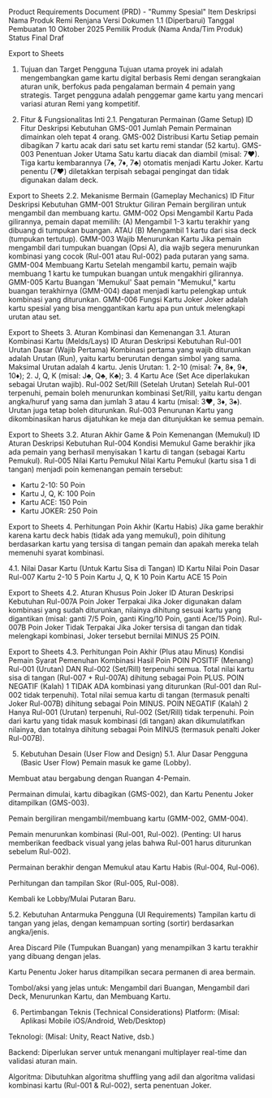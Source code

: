 Product Requirements Document (PRD) - "Rummy Spesial"
Item	Deskripsi
Nama Produk	Remi Renjana
Versi Dokumen	1.1 (Diperbarui)
Tanggal Pembuatan	10 Oktober 2025
Pemilik Produk	(Nama Anda/Tim Produk)
Status	Final Draf

Export to Sheets
1. Tujuan dan Target Pengguna
Tujuan utama proyek ini adalah mengembangkan game kartu digital berbasis Remi dengan serangkaian aturan unik, berfokus pada pengalaman bermain 4 pemain yang strategis. Target pengguna adalah penggemar game kartu yang mencari variasi aturan Remi yang kompetitif.

2. Fitur & Fungsionalitas Inti
2.1. Pengaturan Permainan (Game Setup)
ID	Fitur	Deskripsi Kebutuhan
GMS-001	Jumlah Pemain	Permainan dimainkan oleh tepat 4 orang.
GMS-002	Distribusi Kartu	Setiap pemain dibagikan 7 kartu acak dari satu set kartu remi standar (52 kartu).
GMS-003	Penentuan Joker Utama	Satu kartu diacak dan diambil (misal: 7♥). Tiga kartu kembarannya (7♠, 7♦, 7♣) otomatis menjadi Kartu Joker. Kartu penentu (7♥) diletakkan terpisah sebagai pengingat dan tidak digunakan dalam deck.

Export to Sheets
2.2. Mekanisme Bermain (Gameplay Mechanics)
ID	Fitur	Deskripsi Kebutuhan
GMM-001	Struktur Giliran	Pemain bergiliran untuk mengambil dan membuang kartu.
GMM-002	Opsi Mengambil Kartu	Pada gilirannya, pemain dapat memilih: (A) Mengambil 1-3 kartu terakhir yang dibuang di tumpukan buangan. ATAU (B) Mengambil 1 kartu dari sisa deck (tumpukan tertutup).
GMM-003	Wajib Menurunkan Kartu	Jika pemain mengambil dari tumpukan buangan (Opsi A), dia wajib segera menurunkan kombinasi yang cocok (Rul-001 atau Rul-002) pada putaran yang sama.
GMM-004	Membuang Kartu	Setelah mengambil kartu, pemain wajib membuang 1 kartu ke tumpukan buangan untuk mengakhiri gilirannya.
GMM-005	Kartu Buangan 'Memukul'	Saat pemain "Memukul," kartu buangan terakhirnya (GMM-004) dapat menjadi kartu pelengkap untuk kombinasi yang diturunkan.
GMM-006	Fungsi Kartu Joker	Joker adalah kartu spesial yang bisa menggantikan kartu apa pun untuk melengkapi urutan atau set.

Export to Sheets
3. Aturan Kombinasi dan Kemenangan
3.1. Aturan Kombinasi Kartu (Melds/Lays)
ID	Aturan	Deskripsi Kebutuhan
Rul-001	Urutan Dasar (Wajib Pertama)	Kombinasi pertama yang wajib diturunkan adalah Urutan (Run), yaitu kartu berurutan dengan simbol yang sama. Maksimal Urutan adalah 4 kartu.
Jenis Urutan: 1. 2-10 (misal: 7♦, 8♦, 9♦, 10♦); 2. J, Q, K (misal: J♣, Q♣, K♣); 3. 4 Kartu Ace (Set Ace diperlakukan sebagai Urutan wajib).
Rul-002	Set/Rill (Setelah Urutan)	Setelah Rul-001 terpenuhi, pemain boleh menurunkan kombinasi Set/Rill, yaitu kartu dengan angka/huruf yang sama dan jumlah 3 atau 4 kartu (misal: 3♥, 3♦, 3♠). Urutan juga tetap boleh diturunkan.
Rul-003	Penurunan	Kartu yang dikombinasikan harus dijatuhkan ke meja dan ditunjukkan ke semua pemain.

Export to Sheets
3.2. Aturan Akhir Game & Poin Kemenangan (Memukul)
ID	Aturan	Deskripsi Kebutuhan
Rul-004	Kondisi Memukul	Game berakhir jika ada pemain yang berhasil menyisakan 1 kartu di tangan (sebagai Kartu Pemukul).
Rul-005	Nilai Kartu Pemukul	Nilai Kartu Pemukul (kartu sisa 1 di tangan) menjadi poin kemenangan pemain tersebut:
- Kartu 2-10: 50 Poin
- Kartu J, Q, K: 100 Poin
- Kartu ACE: 150 Poin
- Kartu JOKER: 250 Poin

Export to Sheets
4. Perhitungan Poin Akhir (Kartu Habis)
Jika game berakhir karena kartu deck habis (tidak ada yang memukul), poin dihitung berdasarkan kartu yang tersisa di tangan pemain dan apakah mereka telah memenuhi syarat kombinasi.

4.1. Nilai Dasar Kartu (Untuk Kartu Sisa di Tangan)
ID	Kartu	Nilai Poin Dasar
Rul-007	Kartu 2-10	5 Poin
Kartu J, Q, K	10 Poin
Kartu ACE	15 Poin

Export to Sheets
4.2. Aturan Khusus Poin Joker
ID	Aturan	Deskripsi Kebutuhan
Rul-007A	Poin Joker Terpakai	Jika Joker digunakan dalam kombinasi yang sudah diturunkan, nilainya dihitung sesuai kartu yang digantikan (misal: ganti 7/5 Poin, ganti King/10 Poin, ganti Ace/15 Poin).
Rul-007B	Poin Joker Tidak Terpakai	Jika Joker tersisa di tangan dan tidak melengkapi kombinasi, Joker tersebut bernilai MINUS 25 POIN.

Export to Sheets
4.3. Perhitungan Poin Akhir (Plus atau Minus)
Kondisi Pemain	Syarat Pemenuhan Kombinasi	Hasil Poin
POIN POSITIF (Menang)	Rul-001 (Urutan) DAN Rul-002 (Set/Rill) terpenuhi semua.	Total nilai kartu sisa di tangan (Rul-007 + Rul-007A) dihitung sebagai Poin PLUS.
POIN NEGATIF (Kalah) 1	TIDAK ADA kombinasi yang diturunkan (Rul-001 dan Rul-002 tidak terpenuhi).	Total nilai semua kartu di tangan (termasuk penalti Joker Rul-007B) dihitung sebagai Poin MINUS.
POIN NEGATIF (Kalah) 2	Hanya Rul-001 (Urutan) terpenuhi, Rul-002 (Set/Rill) tidak terpenuhi.	Poin dari kartu yang tidak masuk kombinasi (di tangan) akan dikumulatifkan nilainya, dan totalnya dihitung sebagai Poin MINUS (termasuk penalti Joker Rul-007B).

5. Kebutuhan Desain (User Flow and Design)
5.1. Alur Dasar Pengguna (Basic User Flow)
Pemain masuk ke game (Lobby).

Membuat atau bergabung dengan Ruangan 4-Pemain.

Permainan dimulai, kartu dibagikan (GMS-002), dan Kartu Penentu Joker ditampilkan (GMS-003).

Pemain bergiliran mengambil/membuang kartu (GMM-002, GMM-004).

Pemain menurunkan kombinasi (Rul-001, Rul-002). (Penting: UI harus memberikan feedback visual yang jelas bahwa Rul-001 harus diturunkan sebelum Rul-002).

Permainan berakhir dengan Memukul atau Kartu Habis (Rul-004, Rul-006).

Perhitungan dan tampilan Skor (Rul-005, Rul-008).

Kembali ke Lobby/Mulai Putaran Baru.

5.2. Kebutuhan Antarmuka Pengguna (UI Requirements)
Tampilan kartu di tangan yang jelas, dengan kemampuan sorting (sortir) berdasarkan angka/jenis.

Area Discard Pile (Tumpukan Buangan) yang menampilkan 3 kartu terakhir yang dibuang dengan jelas.

Kartu Penentu Joker harus ditampilkan secara permanen di area bermain.

Tombol/aksi yang jelas untuk: Mengambil dari Buangan, Mengambil dari Deck, Menurunkan Kartu, dan Membuang Kartu.

6. Pertimbangan Teknis (Technical Considerations)
Platform: (Misal: Aplikasi Mobile iOS/Android, Web/Desktop)

Teknologi: (Misal: Unity, React Native, dsb.)

Backend: Diperlukan server untuk menangani multiplayer real-time dan validasi aturan main.

Algoritma: Dibutuhkan algoritma shuffling yang adil dan algoritma validasi kombinasi kartu (Rul-001 & Rul-002), serta penentuan Joker.